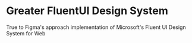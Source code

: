 # Greater FluentUI Design System
True to Figma's approach implementation of Microsoft's Fluent UI Design System for Web
